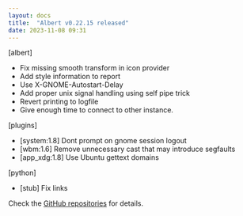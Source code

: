 ```yaml
---
layout: docs
title:  "Albert v0.22.15 released"
date: 2023-11-08 09:31
---
```


[albert]
* Fix missing smooth transform in icon provider
* Add style information to report
* Use X-GNOME-Autostart-Delay
* Add proper unix signal handling using self pipe trick
* Revert printing to logfile
* Give enough time to connect to other instance.

[plugins]
* [system:1.8] Dont prompt on gnome session logout
* [wbm:1.6] Remove unnecessary cast that may introduce segfaults
* [app_xdg:1.8] Use Ubuntu gettext domains

[python]
* [stub] Fix links

Check the [GitHub repositories](https://github.com/albertlauncher/albert/commits/v0.22.15) for details.
